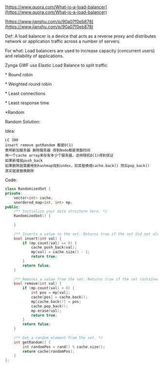 [https://www.quora.com/What-is-a-load-balancer](https://www.quora.com/What-is-a-load-balancer)

[https://www.jianshu.com/p/90a07f0eb878](https://www.jianshu.com/p/90a07f0eb878)

Def: A load balancer is a device that acts as a reverse proxy and distributes network or application traffic across a number of servers.

For what: Load balancers are used to increase capacity \(concurrent users\) and reliability of applications.

Zynga GWF use Elastic Load Balance to split traffic

\* Round robin

\* Weighted round robin

\* Least connections

\* Least response time

\*Random



Random Solution:

Idea:

```
LC 380
insert remove getRandom 都是O(1)
表明新加服务器 删除服务器 得到Node都是常数时间
用一个cache array来存有多少个服务器，这样随机O(1)得到保证
如果新增就push_back
如果删除就需要用到hashmap找到index，将其替换成cache.back() 然后pop_back()
其实就是替换删除
```

Code:

```cpp
class RandomizedSet {
private:
    vector<int> cache;
    unordered_map<int, int> mp;
public:
    /** Initialize your data structure here. */
    RandomizedSet() {
        
    }
    
    /** Inserts a value to the set. Returns true if the set did not already contain the specified element. */
    bool insert(int val) {
        if (mp.count(val) == 0) {
            cache.push_back(val);
            mp[val] = cache.size() - 1;
            return true;
        }
        return false;
    }
    
    /** Removes a value from the set. Returns true if the set contained the specified element. */
    bool remove(int val) {
        if (mp.count(val) > 0) {
            int pos = mp[val];
            cache[pos] = cache.back();
            mp[cache.back()] = pos;
            cache.pop_back();
            mp.erase(val);
            return true;
        }
        return false;
    }
    
    /** Get a random element from the set. */
    int getRandom() {
        int randomPos = rand() % cache.size();
        return cache[randomPos];
    }
};
```



